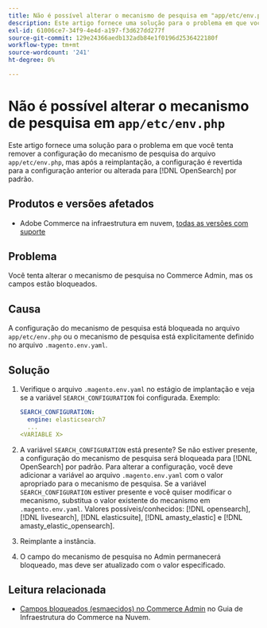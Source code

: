 ```yaml
---
title: Não é possível alterar o mecanismo de pesquisa em "app/etc/env.php"
description: Este artigo fornece uma solução para o problema em que você tenta alterar o mecanismo de pesquisa no Administrador do Commerce, mas os campos estão bloqueados.
exl-id: 61006ce7-34f9-4e4d-a197-f3d627dd277f
source-git-commit: 129e24366aedb132adb84e1f0196d2536422180f
workflow-type: tm+mt
source-wordcount: '241'
ht-degree: 0%

---
```


# Não é possível alterar o mecanismo de pesquisa em `app/etc/env.php`

Este artigo fornece uma solução para o problema em que você tenta remover a configuração do mecanismo de pesquisa do arquivo `app/etc/env.php`, mas após a reimplantação, a configuração é revertida para a configuração anterior ou alterada para [!DNL OpenSearch] por padrão.

## Produtos e versões afetados

* Adobe Commerce na infraestrutura em nuvem, [todas as versões com suporte](https://magento.com/sites/default/files/magento-software-lifecycle-policy.pdf)

## Problema

Você tenta alterar o mecanismo de pesquisa no Commerce Admin, mas os campos estão bloqueados.

## Causa

A configuração do mecanismo de pesquisa está bloqueada no arquivo `app/etc/env.php` ou o mecanismo de pesquisa está explicitamente definido no arquivo `.magento.env.yaml`.

## Solução

1. Verifique o arquivo `.magento.env.yaml` no estágio de implantação e veja se a variável `SEARCH_CONFIGURATION` foi configurada. Exemplo:

   ```yaml
   SEARCH_CONFIGURATION:
     engine: elasticsearch7
     ...
   <VARIABLE X>
   ```

1. A variável `SEARCH_CONFIGURATION` está presente? Se não estiver presente, a configuração do mecanismo de pesquisa será bloqueada para [!DNL OpenSearch] por padrão. Para alterar a configuração, você deve adicionar a variável ao arquivo `.magento.env.yaml` com o valor apropriado para o mecanismo de pesquisa. Se a variável `SEARCH_CONFIGURATION` estiver presente e você quiser modificar o mecanismo, substitua o valor existente do mecanismo em `.magento.env.yaml`. Valores possíveis/conhecidos: [!DNL opensearch], [!DNL livesearch], [!DNL elasticsuite], [!DNL amasty_elastic] e [!DNL amasty_elastic_opensearch].
1. Reimplante a instância.
1. O campo do mecanismo de pesquisa no Admin permanecerá bloqueado, mas deve ser atualizado com o valor especificado.

## Leitura relacionada

* [Campos bloqueados (esmaecidos) no Commerce Admin](https://experienceleague.adobe.com/pt-br/docs/experience-cloud-kcs/kbarticles/ka-26879) no Guia de Infraestrutura do Commerce na Nuvem.

